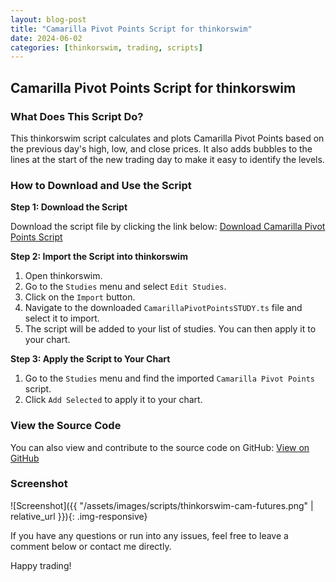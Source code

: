 ```yaml
---
layout: blog-post
title: "Camarilla Pivot Points Script for thinkorswim"
date: 2024-06-02
categories: [thinkorswim, trading, scripts]
---
```


## Camarilla Pivot Points Script for thinkorswim

### What Does This Script Do?
This thinkorswim script calculates and plots Camarilla Pivot Points based on the previous day's high, low, and close prices. It also adds bubbles to the lines at the start of the new trading day to make it easy to identify the levels.

### How to Download and Use the Script

**Step 1: Download the Script**

Download the script file by clicking the link below:
<a href="{{ site.baseurl }}/assets/files/CamarillaPivotPointsSTUDY.ts" download="CamarillaPivotPointsSTUDY.ts">Download Camarilla Pivot Points Script</a>

**Step 2: Import the Script into thinkorswim**

1. Open thinkorswim.
2. Go to the `Studies` menu and select `Edit Studies`.
3. Click on the `Import` button.
4. Navigate to the downloaded `CamarillaPivotPointsSTUDY.ts` file and select it to import.
5. The script will be added to your list of studies. You can then apply it to your chart.

**Step 3: Apply the Script to Your Chart**

1. Go to the `Studies` menu and find the imported `Camarilla Pivot Points` script.
2. Click `Add Selected` to apply it to your chart.

### View the Source Code

You can also view and contribute to the source code on GitHub:
[View on GitHub](https://github.com/zackrylangford/think-or-swim-scripts)

### Screenshot

![Screenshot]({{ "/assets/images/scripts/thinkorswim-cam-futures.png" | relative_url }}){: .img-responsive}

If you have any questions or run into any issues, feel free to leave a comment below or contact me directly.

Happy trading!
